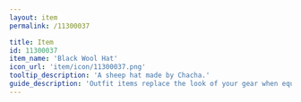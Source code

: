 ```yaml
---
layout: item
permalink: /11300037

title: Item
id: 11300037
item_name: 'Black Wool Hat'
icon_url: 'item/icon/11300037.png'
tooltip_description: 'A sheep hat made by Chacha.'
guide_description: 'Outfit items replace the look of your gear when equipped.'
---
```

